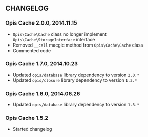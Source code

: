 CHANGELOG
-----------
### Opis Cache 2.0.0, 2014.11.15

* `Opis\Cache\Cache` class no longer implement `Opis\Cache\StorageInterface` interface
* Removed `__call` macgic method from `Opis\Cache\Cache` class
* Commented code

### Opis Cache 1.7.0, 2014.10.23

* Updated `opis/database` library dependency to version `2.0.*`
* Updated `opis/closure` library dependency to version `1.3.*`

### Opis Cache 1.6.0, 2014.06.26

* Updated `opis/database` library dependency to version `1.3.*`

### Opis Cache 1.5.2

* Started changelog
